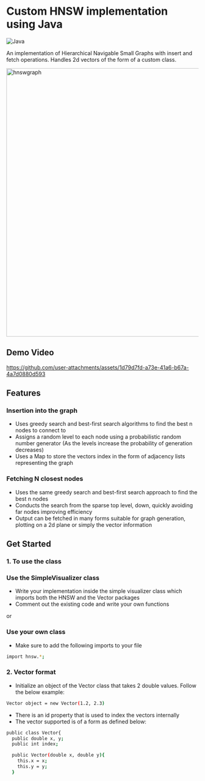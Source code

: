# Custom HNSW implementation using Java

![Java](https://img.shields.io/badge/java-%23ED8B00.svg?style=for-the-badge&logo=openjdk&logoColor=white)

An implementation of Hierarchical Navigable Small Graphs with insert and fetch operations. Handles 2d vectors of the form of a custom class.

<img width="730" height="701" alt="hnswgraph" src="https://github.com/user-attachments/assets/d55c56db-a4b3-451c-aa55-69eea327ec4a" />


## Demo Video

https://github.com/user-attachments/assets/1d79d7fd-a73e-41a6-b67a-4a7d0880d593


## Features

### Insertion into the graph

- Uses greedy search and best-first search algorithms to find the best n nodes to connect to
- Assigns a random level to each node using a probabilistic random number generator (As the levels increase the probability of generation decreases)
- Uses a Map to store the vectors index in the form of adjacency lists representing the graph

### Fetching N closest nodes

- Uses the same greedy search and best-first search approach to find the best n nodes
- Conducts the search from the sparse top level, down, quickly avoiding far nodes improving efficiency
- Output can be fetched in many forms suitable for graph generation, plotting on a 2d plane or simply the vector information

## Get Started

### 1. To use the class

### Use the SimpleVisualizer class 
- Write your implementation inside the simple visualizer class which imports both the HNSW and the Vector packages
- Comment out the existing code and write your own functions

or 

### Use your own class
- Make sure to add the following imports to your file
```bash
import hnsw.*;
```

### 2. Vector format
- Initialize an object of the Vector class that takes 2 double values. Follow the below example:
```bash
Vector object = new Vector(1.2, 2.3)
```
- There is an id property that is used to index the vectors internally
- The vector supported is of a form as defined below:
```bash
public class Vector{
  public double x, y;
  public int index;

  public Vector(double x, double y){
    this.x = x;
    this.y = y;
  }
```


